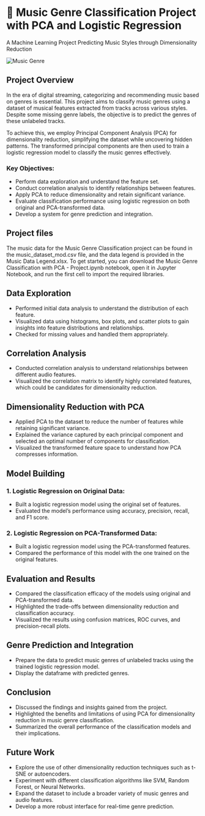 # 🎵 Music Genre Classification Project with PCA and Logistic Regression
A Machine Learning Project Predicting Music Styles through Dimensionality Reduction

![Music Genre](guitar.jpg)

## Project Overview
In the era of digital streaming, categorizing and recommending music based on genres is essential. This project aims to classify music genres using a dataset of musical features extracted from tracks across various styles. Despite some missing genre labels, the objective is to predict the genres of these unlabeled tracks.

To achieve this, we employ Principal Component Analysis (PCA) for dimensionality reduction, simplifying the dataset while uncovering hidden patterns. The transformed principal components are then used to train a logistic regression model to classify the music genres effectively.

### Key Objectives:

- Perform data exploration and understand the feature set.
- Conduct correlation analysis to identify relationships between features.
- Apply PCA to reduce dimensionality and retain significant variance.
- Evaluate classification performance using logistic regression on both original and PCA-transformed data.
- Develop a system for genre prediction and integration.

## Project files
The music data for the Music Genre Classification project can be found in the music_dataset_mod.csv file, and the data legend is provided in the Music Data Legend.xlsx. To get started, you can download the Music Genre Classification with PCA - Project.ipynb notebook, open it in Jupyter Notebook, and run the first cell to import the required libraries.

## Data Exploration

- Performed initial data analysis to understand the distribution of each feature.
- Visualized data using histograms, box plots, and scatter plots to gain insights into feature distributions and relationships.
- Checked for missing values and handled them appropriately.

## Correlation Analysis

- Conducted correlation analysis to understand relationships between different audio features.
- Visualized the correlation matrix to identify highly correlated features, which could be candidates for dimensionality reduction.

## Dimensionality Reduction with PCA

- Applied PCA to the dataset to reduce the number of features while retaining significant variance.
- Explained the variance captured by each principal component and selected an optimal number of components for classification.
- Visualized the transformed feature space to understand how PCA compresses information.

## Model Building

### 1. **Logistic Regression on Original Data**:
   - Built a logistic regression model using the original set of features.
   - Evaluated the model’s performance using accuracy, precision, recall, and F1 score.

### 2. **Logistic Regression on PCA-Transformed Data**:
   - Built a logistic regression model using the PCA-transformed features.
   - Compared the performance of this model with the one trained on the original features.

## Evaluation and Results

- Compared the classification efficacy of the models using original and PCA-transformed data.
- Highlighted the trade-offs between dimensionality reduction and classification accuracy.
- Visualized the results using confusion matrices, ROC curves, and precision-recall plots.

## Genre Prediction and Integration

- Prepare the data to predict music genres of unlabeled tracks using the trained logistic regression model.
- Display the dataframe with predicted genres.

## Conclusion

- Discussed the findings and insights gained from the project.
- Highlighted the benefits and limitations of using PCA for dimensionality reduction in music genre classification.
- Summarized the overall performance of the classification models and their implications.

## Future Work

- Explore the use of other dimensionality reduction techniques such as t-SNE or autoencoders.
- Experiment with different classification algorithms like SVM, Random Forest, or Neural Networks.
- Expand the dataset to include a broader variety of music genres and audio features.
- Develop a more robust interface for real-time genre prediction.

